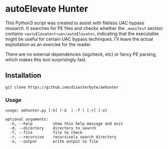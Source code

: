 # autoElevate Hunter

This Python3 script was created to assist with fileless UAC bypass research. It searches for PE files and checks whether the `.manifest` section contains `<autoElevate>true</autoElevate>`, indicating that the executable might be useful for certain UAC bypass techniques. I'll leave the actual exploitation as an exercise for the reader.

There are no external dependencies (sigcheck, etc) or fancy PE parsing, which makes this tool surprisingly fast.

## Installation

```
git clone https://github.com/disasterbyte/aehunter
```

### Usage

```
usage: aehunter.py [-h] (-d  | -f ) [-r] [-o]

optional arguments:
  -h, --help         show this help message and exit
  -d, --directory    directory to search
  -f, --file         file to check
  -r, --recursive    recursively search directory
  -o, --output       write output to file
```

